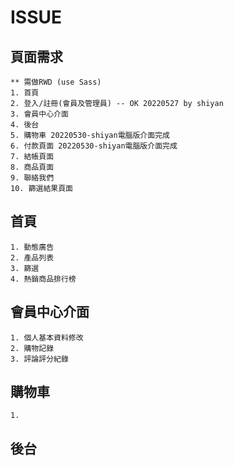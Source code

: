 # ISSUE #

## 頁面需求 ##
    ** 需做RWD (use Sass)
    1. 首頁
    2. 登入/註冊(會員及管理員) -- OK 20220527 by shiyan
    3. 會員中心介面
    4. 後台
    5. 購物車 20220530-shiyan電腦版介面完成
    6. 付款頁面 20220530-shiyan電腦版介面完成
    7. 結帳頁面 
    8. 商品頁面
    9. 聯絡我們
    10. 篩選結果頁面
    

## 首頁 ##
    1. 動態廣告
    2. 產品列表
    3. 篩選
    4. 熱銷商品排行榜

## 會員中心介面 ##
    1. 個人基本資料修改
    2. 購物記錄
    3. 評論評分紀錄
    
## 購物車 ##
    1. 

## 後台 ##
